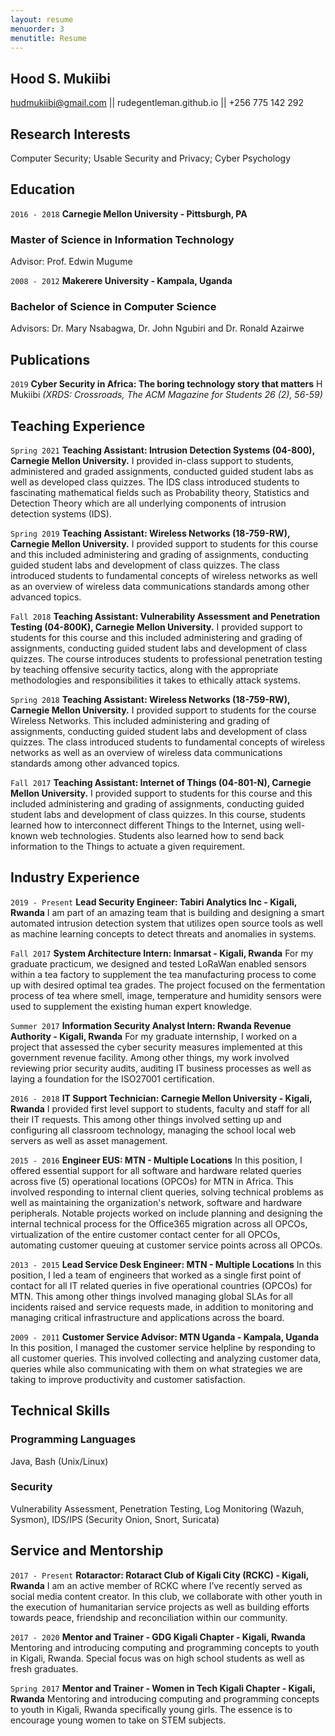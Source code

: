 ```yaml
---
layout: resume
menuorder: 3
menutitle: Resume
---
```

## Hood S. Mukiibi
hudmukiibi@gmail.com || rudegentleman.github.io || +256 775 142 292

## Research Interests
Computer Security; Usable Security and Privacy; Cyber Psychology

## Education

`2016 - 2018` 	__Carnegie Mellon University - Pittsburgh, PA__
### Master of Science in Information Technology
Advisor: Prof. Edwin Mugume

`2008 - 2012` 	__Makerere University - Kampala, Uganda__
### Bachelor of Science in Computer Science
Advisors: Dr. Mary Nsabagwa, Dr. John Ngubiri and Dr. Ronald Azairwe

## Publications
`2019` 		__Cyber Security in Africa: The boring technology story that matters__
H Mukiibi _(XRDS: Crossroads, The ACM Magazine for Students 26 (2), 56-59)_

## Teaching Experience

`Spring 2021` 	__Teaching Assistant: Intrusion Detection Systems (04-800), Carnegie Mellon University.__
I provided in-class support to students, administered and graded assignments, conducted guided student labs as well as developed class quizzes. The IDS class introduced students to fascinating mathematical fields such as Probability theory, Statistics and Detection Theory which are all underlying components of intrusion detection systems (IDS).

`Spring 2019`	__Teaching Assistant: Wireless Networks (18-759-RW), Carnegie Mellon University.__
I provided support to students for this course and this included administering and grading of assignments, conducting guided student labs and development of class quizzes. The class introduced students to fundamental concepts of wireless networks as well as an overview of wireless data communications standards among other advanced topics.

`Fall 2018`	__Teaching Assistant: Vulnerability Assessment and Penetration Testing (04-800K), Carnegie Mellon University.__
I provided support to students for this course and this included administering and grading of assignments, conducting guided student labs and development of class quizzes. The course introduces students to professional penetration testing by teaching offensive security tactics, along with the appropriate methodologies and responsibilities it takes to ethically attack systems.

`Spring 2018`	__Teaching Assistant: Wireless Networks (18-759-RW), Carnegie Mellon University.__
I provided support to students for the course Wireless Networks. This included administering and grading of assignments, conducting guided student labs and development of class quizzes. The class introduced students to fundamental concepts of wireless networks as well as an overview of wireless data communications standards among other advanced topics.

`Fall 2017`	__Teaching Assistant: Internet of Things (04-801-N), Carnegie Mellon University.__
I provided support to students for this course and this included administering and grading of assignments, conducting guided student labs and development of class quizzes. In this course, students learned how to interconnect different Things to the Internet, using well-known web technologies. Students also learned how to send back information to the Things to actuate a given requirement. 

## Industry Experience

`2019 - Present`	__Lead Security Engineer: Tabiri Analytics Inc - Kigali, Rwanda__
I am part of an amazing team that is building and designing a smart automated intrusion detection system that utilizes open source tools as well as machine learning concepts to detect threats and anomalies in systems.

`Fall 2017`	__System Architecture Intern: Inmarsat - Kigali, Rwanda__
For my graduate practicum, we designed and tested LoRaWan enabled sensors within a tea factory to supplement the tea manufacturing process to come up with desired optimal tea grades. The project focused on the fermentation process of tea where smell, image, temperature and humidity sensors were used to supplement the existing human expert knowledge.

`Summer 2017`	__Information Security Analyst Intern: Rwanda Revenue Authority - Kigali, Rwanda__
For my graduate internship, I worked on a project that assessed the cyber security measures implemented at this government revenue facility. Among other things, my work involved reviewing prior security audits, auditing IT business processes as well as laying a foundation for the ISO27001 certification.

`2016 - 2018`	__IT Support Technician: Carnegie Mellon University - Kigali, Rwanda__
I provided first level support to students, faculty and staff for all their IT requests. This among other things involved setting up and configuring all classroom technology, managing the school local web servers as well as asset management.

`2015 - 2016`	__Engineer EUS: MTN - Multiple Locations__
In this position, I offered essential support for all software and hardware related queries across five (5) operational locations (OPCOs) for MTN in Africa. This involved responding to internal client queries, solving technical problems as well as maintaining the organization's network, software and hardware peripherals. Notable projects worked on include planning and designing the internal technical process for the Office365 migration across all OPCOs, virtualization of the entire customer contact center for all OPCOs, automating customer queuing at customer service points across all OPCOs.

`2013 - 2015`	__Lead Service Desk Engineer: MTN - Multiple Locations__
In this position, I led a team of engineers that worked as a single first point of contact for all IT related queries in five operational countries (OPCOs) for MTN. This among other things involved managing global SLAs for all incidents raised and service requests made, in addition to monitoring and managing critical infrastructure and applications across the board.

`2009 - 2011`	__Customer Service Advisor: MTN Uganda - Kampala, Uganda__
In this position, I managed the customer service helpline by responding to all customer queries. This involved collecting and analyzing customer data, queries while also communicating with them on what strategies we are taking to improve productivity and customer satisfaction.

## Technical Skills

### Programming Languages
Java, Bash (Unix/Linux)

### Security
Vulnerability Assessment, Penetration Testing, Log Monitoring (Wazuh, Sysmon), IDS/IPS (Security Onion, Snort, Suricata)

## Service and Mentorship

`2017 - Present`	__Rotaractor: Rotaract Club of Kigali City (RCKC) - Kigali, Rwanda__
I am an active member of RCKC where I’ve recently served as social media content creator. In this club, we collaborate with other youth in the execution of humanitarian service projects as well as building efforts towards peace, friendship and reconciliation within our community.

`2017 - 2020`	__Mentor and Trainer - GDG Kigali Chapter - Kigali, Rwanda__
Mentoring and introducing computing and programming concepts to youth in Kigali, Rwanda. Special focus was on high school students as well as fresh graduates.

`Spring 2017`	__Mentor and Trainer - Women in Tech Kigali Chapter - Kigali, Rwanda__
Mentoring and introducing computing and programming concepts to youth in Kigali, Rwanda specifically young girls. The essence is to encourage young women to take on STEM subjects.



<!-- ### Footer

Last updated: May 2013 -->


